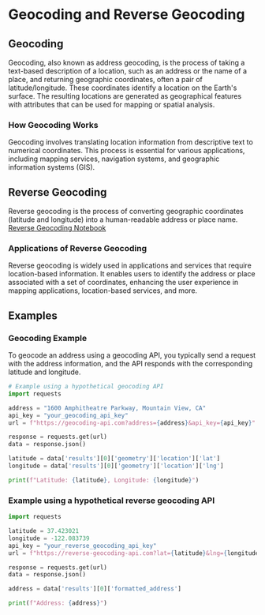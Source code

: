 # Geocoding and Reverse Geocoding

## Geocoding

Geocoding, also known as address geocoding, is the process of taking a text-based description of a location, such as an address or the name of a place, and returning geographic coordinates, often a pair of latitude/longitude. These coordinates identify a location on the Earth's surface. The resulting locations are generated as geographical features with attributes that can be used for mapping or spatial analysis.

### How Geocoding Works

Geocoding involves translating location information from descriptive text to numerical coordinates. This process is essential for various applications, including mapping services, navigation systems, and geographic information systems (GIS).

## Reverse Geocoding

Reverse geocoding is the process of converting geographic coordinates (latitude and longitude) into a human-readable address or place name. <a href="https://github.com/oechenique/geocoding/blob/main/reverse_geocoding.ipynb" target="_blank">Reverse Geocoding Notebook</a>


### Applications of Reverse Geocoding

Reverse geocoding is widely used in applications and services that require location-based information. It enables users to identify the address or place associated with a set of coordinates, enhancing the user experience in mapping applications, location-based services, and more.

## Examples

### Geocoding Example

To geocode an address using a geocoding API, you typically send a request with the address information, and the API responds with the corresponding latitude and longitude.

```python
# Example using a hypothetical geocoding API
import requests

address = "1600 Amphitheatre Parkway, Mountain View, CA"
api_key = "your_geocoding_api_key"
url = f"https://geocoding-api.com?address={address}&api_key={api_key}"

response = requests.get(url)
data = response.json()

latitude = data['results'][0]['geometry']['location']['lat']
longitude = data['results'][0]['geometry']['location']['lng']

print(f"Latitude: {latitude}, Longitude: {longitude}")
```

### Example using a hypothetical reverse geocoding API

```python
import requests

latitude = 37.423021
longitude = -122.083739
api_key = "your_reverse_geocoding_api_key"
url = f"https://reverse-geocoding-api.com?lat={latitude}&lng={longitude}&api_key={api_key}"

response = requests.get(url)
data = response.json()

address = data['results'][0]['formatted_address']

print(f"Address: {address}")
```
